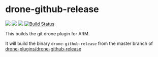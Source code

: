 # drone-github-release
[![](https://images.microbadger.com/badges/image/armswarmdrone/git.svg)](https://microbadger.com/images/armswarmdrone/git "Get your own image badge on microbadger.com") [![](https://images.microbadger.com/badges/version/armswarmdrone/git.svg)](https://microbadger.com/images/armswarmdrone/git "Get your own version badge on microbadger.com") [![](https://images.microbadger.com/badges/commit/armswarmdrone/git.svg)](https://microbadger.com/images/armswarmdrone/git "Get your own commit badge on microbadger.com") [![Build Status](https://drone.veiled.land/api/badges/armswarm/drone-github-release/status.svg)](https://drone.veiled.land/armswarm/drone-github-release)

This builds the git drone plugin for ARM.

It will build the binary `drone-github-release` from the master branch of [drone-plugins/drone-github-release](https://github.com/drone-plugins/drone-github-release)
